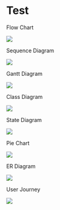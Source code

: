# Test

Flow Chart

![](https://kroki.io/mermaid/png/eNpVjLEOwiAURXe-4o068AMOJpZqlyY6dCMML-a1j5gCARJjxH-XMuldzzlXLBEDw9QLqDtpxdGmvGIyIOWxDJRh9Y5eBbrd4CGxD8G6Zd_0bnNAvcfNIshs3ePTiGr11VGBXo8Ysg_mB0xPX-Cs7Y3r9x_gSLW56BkPM8o7RlAYjfgCTzcxow)

Sequence Diagram

![](https://kroki.io/mermaid/png/eNptzE0KgzAQhuF9TvG51lzAhUXoonqLIXw1gZjQVJHevvnZOquBed5RX35OBsOnky3JrpBn9s5QT1O_RhtGvOh9RNkH2HhBEvGL5-PONmUkFAFLSdjZZDnpLHVN8lvX4gFLDSrOVXerF7xJjy1Rjk79AT0lNy4)

Gantt Diagram

![](https://kroki.io/mermaid/png/eNp9zUsKwjAQgOG9p5gDTCEvq3QnvYDgCQYzihATaYPndxqrxCycTTLh-8mVYs4bgJnP-ZYinN6nvIzp_gic2cPgU2QEGc-zRjBKu07pTvX4ve6lOEj6ZFhnoLJiqUxV7RCsF36kiULgAHrRn2zRFoEumaf1P_2jTavdP21bva20bbVrdV9pV_QLSWhO-g)

Class Diagram

![](https://kroki.io/mermaid/png/eNptj70KwkAQhHufYktF8gJiI8aAhZWdjWwuy7nkfvDuQsCfdzcXciEat9r5lhlmhULvc0bpUC-gm51hjQq2ryyDvBH1DBbsbzN4odLhlG5gzSYASvqh5-DYSJBkKnKTWzT4E-puXa6-ucZAAxOxbt_r2WsYA0vCem-VdYn7lvXg6tS9QVEP8j2Jit-kqCw29vygoymIQqICzQHDH2__9NijtFYB-2vLqkrMNWb0fQBdfWLE)

State Diagram

![](https://kroki.io/mermaid/png/eNrjKi5JLEl1yUxML0rM5VIAgmitWAVdXTuF4JLMnBywCJgFFgPKoYn45pdl5qWDBSFMNL1Igs5FicUZYEEwC24gAD0fIy8)

Pie Chart

![](https://kroki.io/mermaid/png/eNrjKshMVSjJLMlJVQhILSlWSEzJLyhJTVFIqlQoy88pzStJTS0q5lIAAiWX_PRiJQUrBWMLM4iAc2IJWMDCFMIPgvINTbkAopUXwg)

ER Diagram

![](https://kroki.io/mermaid/png/eNptjssOgjAQRfd-RdN9-QB2hDaGRKwpj4RlLaM2qWCqsqH-u5VHFHV2M3Pm3AFLtTxaeV4hX3GR5TxlAj1cELgeUbZJSiYqElEqWJahEJ3kdYk6R0jbIy6ob0J0MVLBfyTZljyJmYew0XJvAB1aiwf0J-jLakGB7ibv7Hkx7s2otgM7EuPoc0-SnKUe0o0y93oS7QSnRZyTOMrZmotqvpjmg7O5Sd0s8MVvsxe3tgYLtQ_AqyfebmGA)

User Journey

![](https://kroki.io/mermaid/png/eNpVzDEOgzAMheGdU7wDsKCqS1aQOmXqCaxiFZc2rhIjlNsXUgFi_Z_9vXSKgXMFmNib4TNmjaOEJ3pac-KHiQbcFKZlWyLgaWQYk8PVwXNpy8n0TUYSk8Nlz93_zaFZU42W7OwO-tmBXuewEYd8FyvLxv4AAWo1wQ)

